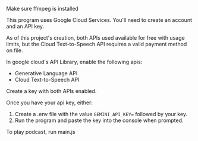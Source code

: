 Make sure ffmpeg is installed

This program uses Google Cloud Services. 
You'll need to create an account and an API key.

As of this project's creation, both APIs used available for free with usage limits, but the Cloud Text-to-Speech API requires a valid payment method on file.

In google cloud's API Library, enable the following apis:
- Generative Language API
- Cloud Text-to-Speech API

Create a key with both APIs enabled.

Once you have your api key, either:
1) Create a .env file with the value `GEMINI_API_KEY=` followed by your key.
2) Run the program and paste the key into the console when prompted.

To play podcast, run main.js
